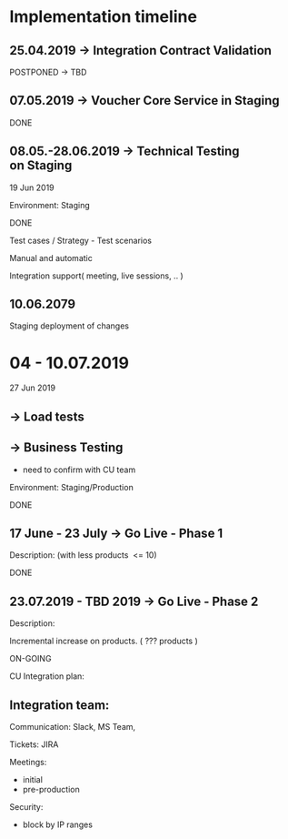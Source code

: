 # Implementation timeline

## 25.04.2019 → Integration Contract Validation
POSTPONED → TBD

## 07.05.2019 → Voucher Core Service in Staging
DONE

## 08.05.-28.06.2019 → Technical Testing on Staging
19 Jun 2019

Environment: Staging

DONE

Test cases / Strategy - Test scenarios

Manual and automatic

Integration support( meeting, live sessions, .. )

## 10.06.2079
Staging deployment of changes

# 04 - 10.07.2019
27 Jun 2019

## → Load tests
## → Business Testing
* need to confirm with CU team

Environment: Staging/Production

DONE

## 17 June - 23 July → Go Live - Phase 1
Description: (with less products  <= 10)

DONE

## 23.07.2019 - TBD 2019 → Go Live - Phase 2
Description:

Incremental increase on products. ( ??? products )

ON-GOING

CU Integration plan:

## Integration team:
Communication: Slack, MS Team,

Tickets: JIRA

Meetings:

* initial
* pre-production

Security:

* block by IP ranges

